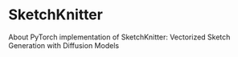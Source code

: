 # SketchKnitter
About PyTorch implementation of SketchKnitter: Vectorized Sketch Generation with Diffusion Models 
